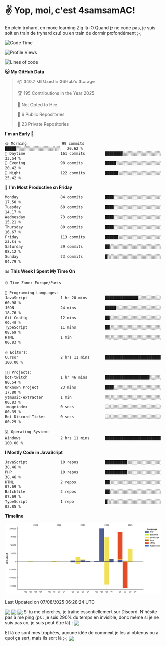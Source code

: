 # ✌ Yop, moi, c'est 4samsamAC!

En plein tryhard, en mode learning Zig là :O Quand je ne code pas, je suis soit en train de tryhard osu! ou en train de dormir profondément ;-;

<!--START_SECTION:waka-->
![Code Time](http://img.shields.io/badge/Code%20Time-848%20hrs%2012%20mins-blue)

![Profile Views](http://img.shields.io/badge/Profile%20Views-4-blue)

![Lines of code](https://img.shields.io/badge/From%20Hello%20World%20I%27ve%20Written-341.0%20thousand%20lines%20of%20code-blue)

**🐱 My GitHub Data** 

> 📦 340.7 kB Used in GitHub's Storage 
 > 
> 🏆 195 Contributions in the Year 2025
 > 
> 🚫 Not Opted to Hire
 > 
> 📜 6 Public Repositories 
 > 
> 🔑 23 Private Repositories 
 > 
**I'm an Early 🐤** 

```text
🌞 Morning                99 commits          █████░░░░░░░░░░░░░░░░░░░░   20.62 % 
🌆 Daytime                161 commits         ████████░░░░░░░░░░░░░░░░░   33.54 % 
🌃 Evening                98 commits          █████░░░░░░░░░░░░░░░░░░░░   20.42 % 
🌙 Night                  122 commits         ██████░░░░░░░░░░░░░░░░░░░   25.42 % 
```
📅 **I'm Most Productive on Friday** 

```text
Monday                   84 commits          ████░░░░░░░░░░░░░░░░░░░░░   17.50 % 
Tuesday                  68 commits          ████░░░░░░░░░░░░░░░░░░░░░   14.17 % 
Wednesday                73 commits          ████░░░░░░░░░░░░░░░░░░░░░   15.21 % 
Thursday                 80 commits          ████░░░░░░░░░░░░░░░░░░░░░   16.67 % 
Friday                   113 commits         ██████░░░░░░░░░░░░░░░░░░░   23.54 % 
Saturday                 39 commits          ██░░░░░░░░░░░░░░░░░░░░░░░   08.12 % 
Sunday                   23 commits          █░░░░░░░░░░░░░░░░░░░░░░░░   04.79 % 
```


📊 **This Week I Spent My Time On** 

```text
🕑︎ Time Zone: Europe/Paris

💬 Programming Languages: 
JavaScript               1 hr 20 mins        ███████████████░░░░░░░░░░   60.98 % 
JSON                     24 mins             █████░░░░░░░░░░░░░░░░░░░░   18.76 % 
Git Config               12 mins             ██░░░░░░░░░░░░░░░░░░░░░░░   09.48 % 
TypeScript               11 mins             ██░░░░░░░░░░░░░░░░░░░░░░░   08.69 % 
HTML                     1 min               ░░░░░░░░░░░░░░░░░░░░░░░░░   00.83 % 

🔥 Editors: 
Cursor                   2 hrs 11 mins       █████████████████████████   100.00 % 

🐱‍💻 Projects: 
bot-twitch               1 hr 46 mins        ████████████████████░░░░░   80.54 % 
Unknown Project          23 mins             ████░░░░░░░░░░░░░░░░░░░░░   17.80 % 
ytmusic-extracter        1 min               ░░░░░░░░░░░░░░░░░░░░░░░░░   00.83 % 
imageindex               0 secs              ░░░░░░░░░░░░░░░░░░░░░░░░░   00.39 % 
Bot Discord Ticket       0 secs              ░░░░░░░░░░░░░░░░░░░░░░░░░   00.29 % 

💻 Operating System: 
Windows                  2 hrs 11 mins       █████████████████████████   100.00 % 
```

**I Mostly Code in JavaScript** 

```text
JavaScript               10 repos            ██████████░░░░░░░░░░░░░░░   38.46 % 
PHP                      10 repos            ██████████░░░░░░░░░░░░░░░   38.46 % 
HTML                     2 repos             ██░░░░░░░░░░░░░░░░░░░░░░░   07.69 % 
Batchfile                2 repos             ██░░░░░░░░░░░░░░░░░░░░░░░   07.69 % 
TypeScript               1 repo              █░░░░░░░░░░░░░░░░░░░░░░░░   03.85 % 
```



**Timeline**

![Lines of Code chart](https://raw.githubusercontent.com/4samsamAC/4samsamAC/main/assets/bar_graph.png)


 Last Updated on 07/08/2025 06:28:24 UTC
<!--END_SECTION:waka-->
<img align="center" src="https://wakatime.com/share/@05e9693c-ae09-4eda-80e1-420e9727a814/cd575566-5d1a-4a1b-bd1b-7821aa98ed37.svg"/>
<img align="center" src="https://github-readme-stats.vercel.app/api?username=4samsamAC&show_icons=true&theme=midnight-purple&count_private=true"/>
<img align="center" src="https://github-readme-stats.vercel.app/api/top-langs/?username=4samsamAC&layout=compact&theme=midnight-purple&count_private=true"/>
<!-- [![Ashutosh's github activity graph](https://github-readme-activity-graph.vercel.app/graph?username=4samsamAC&bg_color=2f3640&color=00a8ff&line=82ccdd&point=00a8ff&area=true&hide_border=true)](https://github.com/ashutosh00710/github-readme-activity-graph) -->
Si tu me cherches, je traîne essentiellement sur Discord. N'hésite pas à me ping (ps : je suis 290% du temps en invisible, donc même si je ne suis pas co, je suis peut-être là) : 
<a href="discord://-/users/581625633830993961"><img align="center" src="https://discord.c99.nl/widget/theme-2/581625633830993961.png"/></a>

Et là ce sont mes trophées, aucune idée de comment je les ai obtenus ou à quoi ça sert, mais ils sont là ;-;
<img align="center" src="https://github-profile-trophy.vercel.app/?username=4samsamAC&theme=onedark"/>

